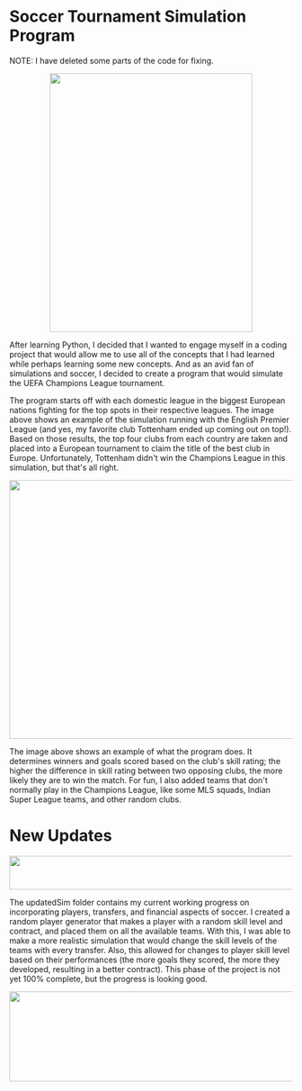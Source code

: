 # Soccer Tournament Simulation Program
NOTE: I have deleted some parts of the code for fixing.

<p align="center">
  <img width="360" height="460" src="https://github.com/varmagokul6/soccerTournamentSim/blob/master/images/premier.PNG">
</p>


After learning Python, I decided that I wanted to engage myself in a coding project that would allow me to use all of the concepts that I had learned while perhaps learning some new concepts. And as an avid fan of simulations and soccer, I decided to create a program that would simulate the UEFA Champions League tournament.

The program starts off with each domestic league in the biggest European nations fighting for the top spots in their respective leagues. The image above shows an example of the simulation running with the English Premier League (and yes, my favorite club Tottenham ended up coming out on top!). Based on those results, the top four clubs from each country are taken and placed into a European tournament to claim the title of the best club in Europe. Unfortunately, Tottenham didn't win the Champions League in this simulation, but that's all right. 

<p align="center">
  <img width="560" height="460" src="https://github.com/varmagokul6/soccerTournamentSim/blob/master/images/finals.PNG">
</p>

The image above shows an example of what the program does. It determines winners and goals scored based on the club's skill rating; the higher the difference in skill rating between two opposing clubs, the more likely they are to win the match. For fun, I also added teams that don't normally play in the Champions League, like some MLS squads, Indian Super League teams, and other random clubs. 

# New Updates

<p align="center">
  <img width="760" height="60" src="https://github.com/varmagokul6/Soccer-Tournament-Simulation/blob/master/images/playerScore.PNG">
</p>

The updatedSim folder contains my current working progress on incorporating players, transfers, and financial aspects of soccer. I created a random player generator that makes a player with a random skill level and contract, and placed them on all the available teams. With this, I was able to make a more realistic simulation that would change the skill levels of the teams with every transfer. Also, this allowed for changes to player skill level based on their performances (the more goals they scored, the more they developed, resulting in a better contract). This phase of the project is not yet 100% complete, but the progress is looking good. 

<p align="center">
  <img width="860" height="160" src="https://github.com/varmagokul6/Soccer-Tournament-Simulation/blob/master/images/transferWindow.PNG">
</p>
